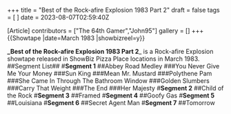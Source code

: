 +++
title = "Best of the Rock-afire Explosion 1983 Part 2"
draft = false
tags = [ ]
date = 2023-08-07T02:59:40Z

[Article]
contributors = ["The 64th Gamer","John95"]
gallery = []
+++
{{Showtape
|date=March 1983
|showbizreel=y}}

**_Best of the Rock-afire Explosion 1983 Part 2**_ is a Rock-afire Explosion showtape released in ShowBiz Pizza Place locations in March 1983.
##Segment List##
#**Segment 1**
##Abbey Road Medley
###You Never Give Me Your Money
###Sun King
###Mean Mr. Mustard
###Polythene Pam
###She Came In Through The Bathroom Window
###Golden Slumbers
###Carry That Weight
###The End
###Her Majesty
#**Segment 2**
##Child of the Rock
#**Segment 3**
##Framed
#**Segment 4**
##Goofy Gas
#**Segment 5**
##Louisiana
#**Segment 6**
##Secret Agent Man
#**Segment 7**
##Tomorrow